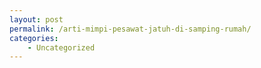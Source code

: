 ```yaml
---
layout: post
permalink: /arti-mimpi-pesawat-jatuh-di-samping-rumah/
categories:
    - Uncategorized
---
```


